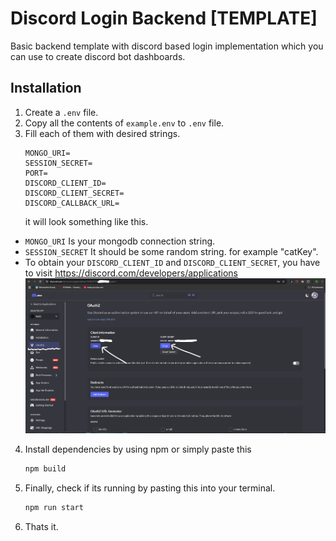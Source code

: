 # Discord Login Backend \[TEMPLATE\]
Basic backend template with discord based login implementation which you can use to create discord bot dashboards.
## Installation
1. Create a `.env` file.
2. Copy all the contents of `example.env` to `.env` file.
3. Fill each of them with desired strings.
    ```env
    MONGO_URI=
    SESSION_SECRET=
    PORT=
    DISCORD_CLIENT_ID=
    DISCORD_CLIENT_SECRET=
    DISCORD_CALLBACK_URL=
    ```
    it will look something like this.

- `MONGO_URI` Is your mongodb connection string.
- `SESSION_SECRET` It should be some random string. for example "catKey".
- To obtain your `DISCORD_CLIENT_ID` and `DISCORD_CLIENT_SECRET`, you have to visit https://discord.com/developers/applications
![screenshot1](./screenshot1.png "Title")
4. Install dependencies by using npm or simply paste this
    ```bash
    npm build
    ```
5. Finally, check if its running by pasting this into your terminal.
    ```bash
    npm run start
    ```
6. Thats it.
